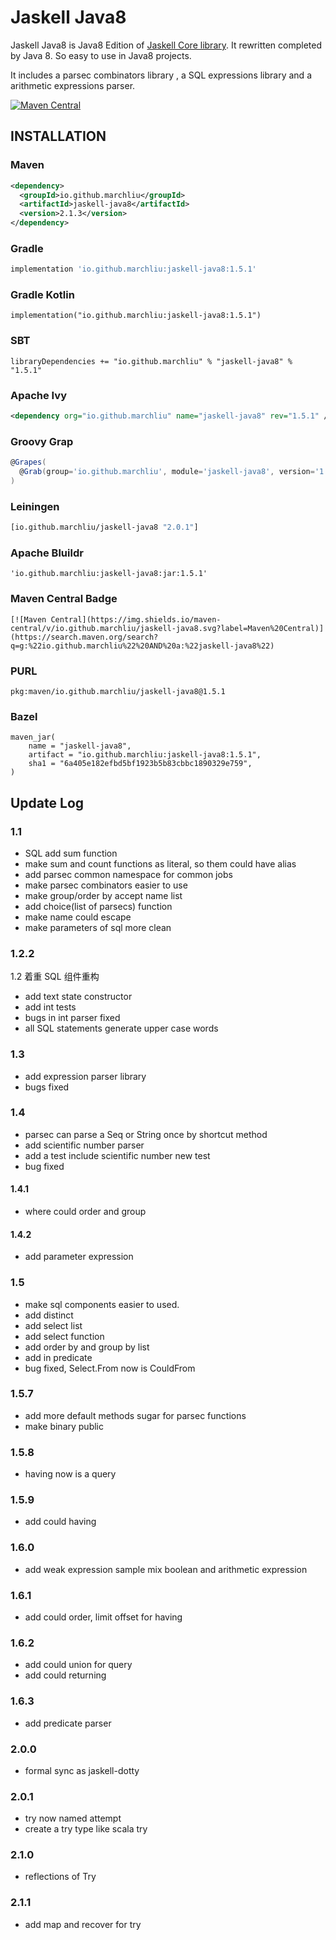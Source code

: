 # Jaskell Java8

Jaskell Java8 is Java8 Edition of [Jaskell Core library](https://github.com/MarchLiu/jaskell-core). 
It rewritten completed by Java 8. So easy to use in Java8 projects.

It includes a parsec combinators library , a SQL expressions library and a arithmetic expressions parser.  


[![Maven Central](https://img.shields.io/maven-central/v/io.github.marchliu/jaskell-java8.svg?label=Maven%20Central)](https://search.maven.org/search?q=g:%22io.github.marchliu%22%20AND%20a:%22jaskell-java8%22)

## INSTALLATION

### Maven

```xml
<dependency>
  <groupId>io.github.marchliu</groupId>
  <artifactId>jaskell-java8</artifactId>
  <version>2.1.3</version>
</dependency>
```

### Gradle

```groovy
implementation 'io.github.marchliu:jaskell-java8:1.5.1'
```

### Gradle Kotlin

```
implementation("io.github.marchliu:jaskell-java8:1.5.1")
```

### SBT

```sbtshell
libraryDependencies += "io.github.marchliu" % "jaskell-java8" % "1.5.1"
```

### Apache Ivy

```xml
<dependency org="io.github.marchliu" name="jaskell-java8" rev="1.5.1" />
```

### Groovy Grap

```groovy
@Grapes(
  @Grab(group='io.github.marchliu', module='jaskell-java8', version='1.5.1')
)

```

### Leiningen

```clojure
[io.github.marchliu/jaskell-java8 "2.0.1"]
```

### Apache Bluildr

```
'io.github.marchliu:jaskell-java8:jar:1.5.1'
```

### Maven Central Badge

```
[![Maven Central](https://img.shields.io/maven-central/v/io.github.marchliu/jaskell-java8.svg?label=Maven%20Central)](https://search.maven.org/search?q=g:%22io.github.marchliu%22%20AND%20a:%22jaskell-java8%22)
```

### PURL

```
pkg:maven/io.github.marchliu/jaskell-java8@1.5.1
```

### Bazel

```
maven_jar(
    name = "jaskell-java8",
    artifact = "io.github.marchliu:jaskell-java8:1.5.1",
    sha1 = "6a405e182efbd5bf1923b5b83cbbc1890329e759",
)
```

## Update Log

### 1.1

 - SQL add sum function
 - make sum and count functions as literal, so them could have alias
 - add parsec common namespace for common jobs
 - make parsec combinators easier to use 
 - make group/order by accept name list
 - add choice(list of parsecs) function
 - make name could escape
 - make parameters of sql more clean
 
### 1.2.2

1.2 着重 SQL 组件重构

 - add text state constructor
 - add int tests
 - bugs in int parser fixed
 - all SQL statements generate upper case words
 
### 1.3
 
 - add expression parser library
 - bugs fixed

### 1.4
 
 - parsec can parse a Seq or String once by shortcut method
 - add scientific number parser
 - add a test include scientific number new test
 - bug fixed
 
#### 1.4.1

 - where could order and group
 
#### 1.4.2

 - add parameter expression
 
### 1.5

 - make sql components easier to used.
 - add distinct
 - add select list
 - add select function
 - add order by and group by list
 - add in predicate
 - bug fixed, Select.From now is CouldFrom
 
### 1.5.7

 - add more default methods sugar for parsec functions
 - make binary public
 
### 1.5.8

 - having now is a query
 
### 1.5.9
 
  - add could having
  
### 1.6.0

 - add weak expression sample mix boolean and arithmetic expression
 
### 1.6.1

 - add could order, limit offset for having
 
### 1.6.2

 - add could union for query
 - add could returning
 
### 1.6.3

 - add predicate parser

### 2.0.0

 - formal sync as jaskell-dotty

### 2.0.1

 - try now named attempt
 - create a try type like scala try

### 2.1.0

 - reflections of Try

### 2.1.1

 - add map and recover for try
